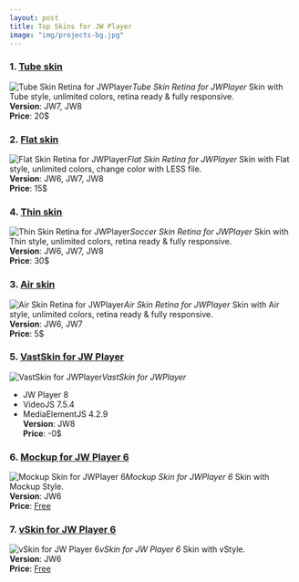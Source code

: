 ```yaml
---
layout: post
title: Top Skins for JW Player
image: "img/projects-bg.jpg"
---
```


### 1. [Tube skin](https://codecanyon.net/item/tube-skin-retina-for-jw7/18213167)
![Tube Skin Retina for JWPlayer](http://boxxv.com/img/player/tube-jwplayer.jpg "Tube Skin Retina for JW Player")_Tube Skin Retina for JWPlayer_
Skin with Tube style, unlimited colors, retina ready & fully responsive.  
**Version**: JW7, JW8  
**Price**: 20$

### 2. [Flat skin](https://codecanyon.net/item/flat-skin-retina-for-jw-player/12752001)
![Flat Skin Retina for JWPlayer](http://boxxv.com/img/player/flat-jwplayer.jpg "Flat Skin Retina for JW Player")_Flat Skin Retina for JWPlayer_
Skin with Flat style, unlimited colors, change color with LESS file.  
**Version**: JW6, JW7, JW8  
**Price**: 15$


### 4. [Thin skin](https://codecanyon.net/item/thin-skin-retina-for-jw-player/13834750)
![Thin Skin Retina for JWPlayer](http://boxxv.com/img/player/thin.jpg "Thin Skin Retina for JW Player")_Soccer Skin Retina for JWPlayer_
Skin with Thin style, unlimited colors, retina ready & fully responsive.  
**Version**: JW6, JW7, JW8  
**Price**: 30$


### 3. [Air skin](https://codecanyon.net/item/air-skin-for-jw6/15106240)
![Air Skin Retina for JWPlayer](http://boxxv.com/img/player/air-videojs.jpg "Air Skin Retina for JW Player")_Air Skin Retina for JWPlayer_
Skin with Air style, unlimited colors, retina ready & fully responsive.  
**Version**: JW6, JW7  
**Price**: 5$


### 5. [VastSkin for JW Player](https://www.themeslide.com/vastskin-for-jw-player-videojs-mediaelementjs/)
![VastSkin for JWPlayer](http://boxxv.com/img/player/vastskin.jpeg "VastSkin for JW Player")_VastSkin for JWPlayer_
- JW Player 8
- VideoJS 7.5.4
- MediaElementJS 4.2.9  
**Version**: JW8  
**Price**: -0$


### 6. [Mockup for JW Player 6](https://github.com/mrwii/mockup-skin-for-jw6)
![Mockup Skin for JWPlayer 6](http://boxxv.com/img/player/mockup.jpg "Mockup Skin for JW Player 6")_Mockup Skin for JWPlayer 6_
Skin with Mockup Style.  
**Version**: JW6  
**Price**: [Free](https://github.com/mrwii/mockup-skin-for-jw6)


### 7. [vSkin for JW Player 6](https://github.com/mrwii/vskin-for-jw6)
![vSkin for JW Player 6](http://boxxv.com/img/player/vskin.jpg "vSkin for JW Player 6")_vSkin for JW Player 6_
Skin with vStyle.  
**Version**: JW6  
**Price**: [Free](https://github.com/mrwii/vskin-for-jw6)